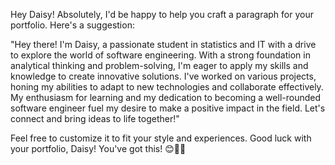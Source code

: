 Hey Daisy! Absolutely, I'd be happy to help you craft a paragraph for your portfolio. Here's a suggestion:

"Hey there! I'm Daisy, a passionate student in statistics and IT with a drive to explore the world of software engineering. With a strong foundation in analytical thinking and problem-solving, I'm eager to apply my skills and knowledge to create innovative solutions. I've worked on various projects, honing my abilities to adapt to new technologies and collaborate effectively. My enthusiasm for learning and my dedication to becoming a well-rounded software engineer fuel my desire to make a positive impact in the field. Let's connect and bring ideas to life together!"

Feel free to customize it to fit your style and experiences. Good luck with your portfolio, Daisy! You've got this! 😊👩‍💻